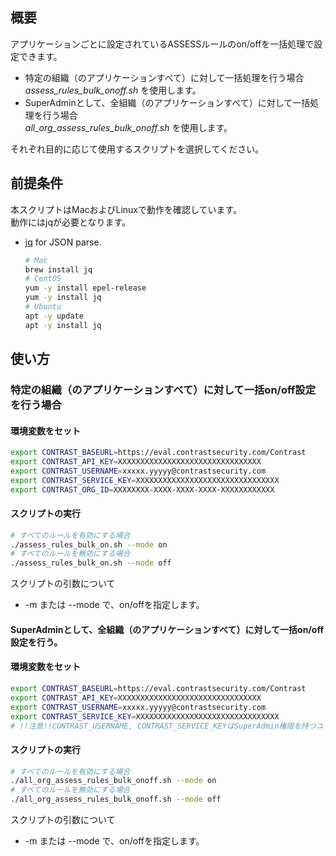 ## 概要
アプリケーションごとに設定されているASSESSルールのon/offを一括処理で設定できます。  
- 特定の組織（のアプリケーションすべて）に対して一括処理を行う場合  
  *assess_rules_bulk_onoff.sh* を使用します。
- SuperAdminとして、全組織（のアプリケーションすべて）に対して一括処理を行う場合  
  *all_org_assess_rules_bulk_onoff.sh* を使用します。

それぞれ目的に応じて使用するスクリプトを選択してください。  

## 前提条件
本スクリプトはMacおよびLinuxで動作を確認しています。  
動作にはjqが必要となります。

- [jq](https://stedolan.github.io/jq/) for JSON parse.
  
    ```bash
    # Mac
    brew install jq
    # CentOS
    yum -y install epel-release
    yum -y install jq
    # Ubuntu
    apt -y update
    apt -y install jq
    ```

## 使い方
### 特定の組織（のアプリケーションすべて）に対して一括on/off設定を行う場合
#### 環境変数をセット
```bash
export CONTRAST_BASEURL=https://eval.contrastsecurity.com/Contrast
export CONTRAST_API_KEY=XXXXXXXXXXXXXXXXXXXXXXXXXXXXXXXX
export CONTRAST_USERNAME=xxxxx.yyyyy@contrastsecurity.com
export CONTRAST_SERVICE_KEY=XXXXXXXXXXXXXXXXXXXXXXXXXXXXXXXX
export CONTRAST_ORG_ID=XXXXXXXX-XXXX-XXXX-XXXX-XXXXXXXXXXXX
```
#### スクリプトの実行
```bash
# すべてのルールを有効にする場合
./assess_rules_bulk_on.sh --mode on
# すべてのルールを無効にする場合
./assess_rules_bulk_on.sh --mode off
```
スクリプトの引数について
- -m または --mode で、on/offを指定します。

#### SuperAdminとして、全組織（のアプリケーションすべて）に対して一括on/off設定を行う。
#### 環境変数をセット
```bash
export CONTRAST_BASEURL=https://eval.contrastsecurity.com/Contrast
export CONTRAST_API_KEY=XXXXXXXXXXXXXXXXXXXXXXXXXXXXXXXX
export CONTRAST_USERNAME=xxxxx.yyyyy@contrastsecurity.com
export CONTRAST_SERVICE_KEY=XXXXXXXXXXXXXXXXXXXXXXXXXXXXXXXX
# !!注意!!CONTRAST_USERNAME, CONTRAST_SERVICE_KEYはSuperAdmin権限を持つユーザーとしてください。
```
#### スクリプトの実行
```bash
# すべてのルールを有効にする場合
./all_org_assess_rules_bulk_onoff.sh --mode on
# すべてのルールを無効にする場合
./all_org_assess_rules_bulk_onoff.sh --mode off
```
スクリプトの引数について
- -m または --mode で、on/offを指定します。
